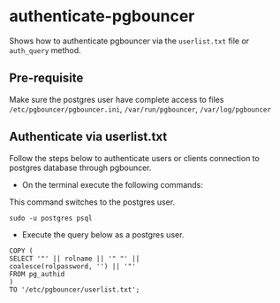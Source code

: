 # authenticate-pgbouncer
Shows how to authenticate pgbouncer via the `userlist.txt` file or `auth_query` method.

## Pre-requisite
Make sure the postgres user have complete access to files `/etc/pgbouncer/pgbouncer.ini`, `/var/run/pgbouncer`, `/var/log/pgbouncer`

## Authenticate via userlist.txt 
Follow the steps below to authenticate users or clients connection to postgres database through pgbouncer.   

- On the terminal execute the following commands:  

This command switches to the postgres user.

`sudo -u postgres psql`   

- Execute the query below as a postgres user.

```
COPY (
SELECT '"' || rolname || '" "' ||
coalesce(rolpassword, '') || '"'
FROM pg_authid
)
TO '/etc/pgbouncer/userlist.txt';
```


